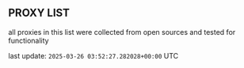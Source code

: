 ## PROXY LIST

all proxies in this list were collected from open sources and tested for functionality

last update: `2025-03-26 03:52:27.282028+00:00` UTC